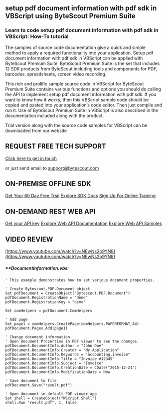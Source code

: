 ## setup pdf document information with pdf sdk in VBScript using ByteScout Premium Suite

### Learn to code setup pdf document information with pdf sdk in VBScript: How-To tutorial

The samples of source code documentation give a quick and simple method to apply a required functionality into your application. Setup pdf document information with pdf sdk in VBScript can be applied with ByteScout Premium Suite. ByteScout Premium Suite is the set that includes 12 SDK products from ByteScout including tools and components for PDF, barcodes, spreadsheets, screen video recording.

This rich and prolific sample source code in VBScript for ByteScout Premium Suite contains various functions and options you should do calling the API to implement setup pdf document information with pdf sdk. If you want to know how it works, then this VBScript sample code should be copied and pasted into your application’s code editor. Then just compile and run it. Use of ByteScout Premium Suite in VBScript is also described in the documentation included along with the product.

Trial version along with the source code samples for VBScript can be downloaded from our website

## REQUEST FREE TECH SUPPORT

[Click here to get in touch](https://bytescout.zendesk.com/hc/en-us/requests/new?subject=ByteScout%20Premium%20Suite%20Question)

or just send email to [support@bytescout.com](mailto:support@bytescout.com?subject=ByteScout%20Premium%20Suite%20Question) 

## ON-PREMISE OFFLINE SDK 

[Get Your 60 Day Free Trial](https://bytescout.com/download/web-installer?utm_source=github-readme)
[Explore SDK Docs](https://bytescout.com/documentation/index.html?utm_source=github-readme)
[Sign Up For Online Training](https://academy.bytescout.com/)


## ON-DEMAND REST WEB API

[Get your API key](https://pdf.co/documentation/api?utm_source=github-readme)
[Explore Web API Documentation](https://pdf.co/documentation/api?utm_source=github-readme)
[Explore Web API Samples](https://github.com/bytescout/ByteScout-SDK-SourceCode/tree/master/PDF.co%20Web%20API)

## VIDEO REVIEW

[https://www.youtube.com/watch?v=NEwNs2b9YN8](https://www.youtube.com/watch?v=NEwNs2b9YN8)




<!-- code block begin -->

##### ****DocumentInformation.vbs:**
    
```
' This example demonstrates how to set various document properties.

' Create Bytescout.PDF.Document object
Set pdfDocument = CreateObject("Bytescout.PDF.Document")
pdfDocument.RegistrationName = "demo"
pdfDocument.RegistrationKey = "demo"

Set comHelpers = pdfDocument.ComHelpers

' Add page
Set page1 = comHelpers.CreatePage(comHelpers.PAPERFORMAT_A4)
pdfDocument.Pages.Add(page1)

' Change document information.
' Open Document Properties in PDF viewer to see the changes.
pdfDocument.DocumentInfo.Author = "John Doe"
pdfDocument.DocumentInfo.Creator = "My Application"
pdfDocument.DocumentInfo.Keywords = "accounting,invoice"
pdfDocument.DocumentInfo.Title = "Invoice #12345"
pdfDocument.DocumentInfo.Subject = "Invoice"
pdfDocument.DocumentInfo.CreationDate = CDate("2015-12-21")
pdfDocument.DocumentInfo.ModificationDate = Now

' Save document to file
pdfDocument.Save("result.pdf")

' Open document in default PDF viewer app
Set shell = CreateObject("WScript.Shell")
shell.Run "result.pdf", 1, false

```

<!-- code block end -->